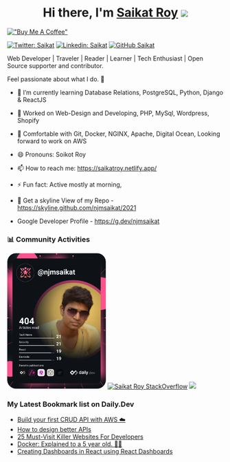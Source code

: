 <div align="center">
   <h1>Hi there, I'm <a href="https://saikatroy.netlify.app/">Saikat Roy</a> <img src="https://media.giphy.com/media/hvRJCLFzcasrR4ia7z/giphy.gif" width="25px"> </h1>
</div>

[!["Buy Me A Coffee"](https://www.buymeacoffee.com/assets/img/custom_images/orange_img.png)](https://www.buymeacoffee.com/njmsaikat)

[![Twitter: Saikat](https://img.shields.io/twitter/follow/njmsaikat?style=social)](https://twitter.com/njmsaikat)
[![Linkedin: Saikat](https://img.shields.io/badge/-njmsaikat-blue?style=flat-square&logo=Linkedin&logoColor=white&link=https://www.linkedin.com/in/njmsaikat/)](https://www.linkedin.com/in/njmsaikat/)
[![GitHub Saikat](https://img.shields.io/github/followers/njmsaikat?label=follow&style=social)](https://github.com/njmsaikat)

Web Developer | Traveler | Reader | Learner | Tech Enthusiast | Open Source supporter and contributor.

Feel passionate about what I do. 🤠

- 🌱 I’m currently learning Database Relations, PostgreSQL, Python, Django & ReactJS

- 🔭 Worked on Web-Design and Developing, PHP, MySql, Wordpress, Shopify

- 👯 Comfortable with Git, Docker, NGINX, Apache, Digital Ocean, Looking forward to work on AWS

- 😄 Pronouns: Soikot Roy

- 📫 How to reach me: https://saikatroy.netlify.app/

- ⚡ Fun fact: Active mostly at morning,
- 🌃 Get a skyline View of my Repo -https://skyline.github.com/njmsaikat/2021

- Google Developer Profile - https://g.dev/njmsaikat

### 📊 Community Activities
<a href="https://app.daily.dev/njmsaikat"><img src="https://github.com/njmsaikat/njmsaikat/blob/master/devcard.svg" width="230" alt="Saikat Roy's Dev Card"/></a>
[![Saikat Roy StackOverflow](https://github-readme-stackoverflow.vercel.app/?userID=11168176&theme=dark)](https://stackoverflow.com/users/11168176/saikat-roy)
<a href="https://saikatroy.netlify.app/" target="_blank">
  <img src="https://github-readme-stats.vercel.app/api?username=njmsaikat&show_icons=true&theme=radical" />
</a>
<!--
[![GitHub Streak](https://github-readme-streak-stats.herokuapp.com?user=njmsaikat&theme=dracula&hide_border=true&date_format=M%20j%5B%2C%20Y%5D)](https://git.io/streak-stats)
-->


### My Latest Bookmark list on Daily.Dev
<!-- daily.dev BOOKMARKS:START -->
- [Build your first CRUD API with AWS ☁️](https://app.daily.dev/posts/W1GFpO2YL?utm_source=rss&utm_medium=bookmarks&utm_campaign=VV5ONZFa6DwnpDjdUdH5T)
- [How to design better APIs](https://app.daily.dev/posts/Ft5u2BJEl?utm_source=rss&utm_medium=bookmarks&utm_campaign=VV5ONZFa6DwnpDjdUdH5T)
- [25 Must-Visit Killer Websites For Developers](https://app.daily.dev/posts/ZaEhVbL4b?utm_source=rss&utm_medium=bookmarks&utm_campaign=VV5ONZFa6DwnpDjdUdH5T)
- [Docker: Explained to a 5 year old. 👶🏻](https://app.daily.dev/posts/Hug72_fQi?utm_source=rss&utm_medium=bookmarks&utm_campaign=VV5ONZFa6DwnpDjdUdH5T)
- [Creating Dashboards in React using React Dashboards](https://app.daily.dev/posts/BfH3lX0GY?utm_source=rss&utm_medium=bookmarks&utm_campaign=VV5ONZFa6DwnpDjdUdH5T)
<!-- daily.dev BOOKMARKS:END -->
